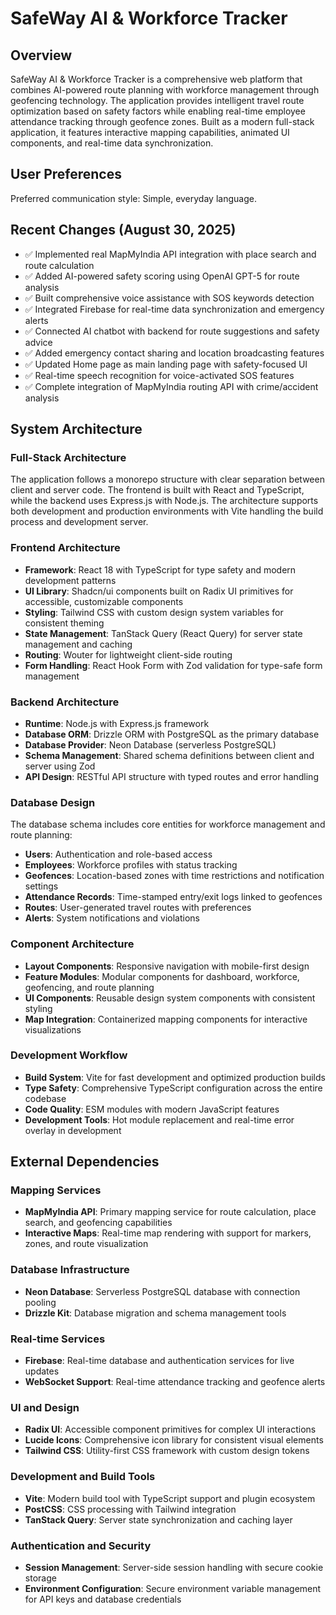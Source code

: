 # SafeWay AI & Workforce Tracker

## Overview

SafeWay AI & Workforce Tracker is a comprehensive web platform that combines AI-powered route planning with workforce management through geofencing technology. The application provides intelligent travel route optimization based on safety factors while enabling real-time employee attendance tracking through geofence zones. Built as a modern full-stack application, it features interactive mapping capabilities, animated UI components, and real-time data synchronization.

## User Preferences

Preferred communication style: Simple, everyday language.

## Recent Changes (August 30, 2025)

- ✅ Implemented real MapMyIndia API integration with place search and route calculation
- ✅ Added AI-powered safety scoring using OpenAI GPT-5 for route analysis
- ✅ Built comprehensive voice assistance with SOS keywords detection
- ✅ Integrated Firebase for real-time data synchronization and emergency alerts
- ✅ Connected AI chatbot with backend for route suggestions and safety advice
- ✅ Added emergency contact sharing and location broadcasting features
- ✅ Updated Home page as main landing page with safety-focused UI
- ✅ Real-time speech recognition for voice-activated SOS features
- ✅ Complete integration of MapMyIndia routing API with crime/accident analysis

## System Architecture

### Full-Stack Architecture
The application follows a monorepo structure with clear separation between client and server code. The frontend is built with React and TypeScript, while the backend uses Express.js with Node.js. The architecture supports both development and production environments with Vite handling the build process and development server.

### Frontend Architecture
- **Framework**: React 18 with TypeScript for type safety and modern development patterns
- **UI Library**: Shadcn/ui components built on Radix UI primitives for accessible, customizable components
- **Styling**: Tailwind CSS with custom design system variables for consistent theming
- **State Management**: TanStack Query (React Query) for server state management and caching
- **Routing**: Wouter for lightweight client-side routing
- **Form Handling**: React Hook Form with Zod validation for type-safe form management

### Backend Architecture
- **Runtime**: Node.js with Express.js framework
- **Database ORM**: Drizzle ORM with PostgreSQL as the primary database
- **Database Provider**: Neon Database (serverless PostgreSQL)
- **Schema Management**: Shared schema definitions between client and server using Zod
- **API Design**: RESTful API structure with typed routes and error handling

### Database Design
The database schema includes core entities for workforce management and route planning:
- **Users**: Authentication and role-based access
- **Employees**: Workforce profiles with status tracking
- **Geofences**: Location-based zones with time restrictions and notification settings
- **Attendance Records**: Time-stamped entry/exit logs linked to geofences
- **Routes**: User-generated travel routes with preferences
- **Alerts**: System notifications and violations

### Component Architecture
- **Layout Components**: Responsive navigation with mobile-first design
- **Feature Modules**: Modular components for dashboard, workforce, geofencing, and route planning
- **UI Components**: Reusable design system components with consistent styling
- **Map Integration**: Containerized mapping components for interactive visualizations

### Development Workflow
- **Build System**: Vite for fast development and optimized production builds
- **Type Safety**: Comprehensive TypeScript configuration across the entire codebase
- **Code Quality**: ESM modules with modern JavaScript features
- **Development Tools**: Hot module replacement and real-time error overlay in development

## External Dependencies

### Mapping Services
- **MapMyIndia API**: Primary mapping service for route calculation, place search, and geofencing capabilities
- **Interactive Maps**: Real-time map rendering with support for markers, zones, and route visualization

### Database Infrastructure
- **Neon Database**: Serverless PostgreSQL database with connection pooling
- **Drizzle Kit**: Database migration and schema management tools

### Real-time Services
- **Firebase**: Real-time database and authentication services for live updates
- **WebSocket Support**: Real-time attendance tracking and geofence alerts

### UI and Design
- **Radix UI**: Accessible component primitives for complex UI interactions
- **Lucide Icons**: Comprehensive icon library for consistent visual elements
- **Tailwind CSS**: Utility-first CSS framework with custom design tokens

### Development and Build Tools
- **Vite**: Modern build tool with TypeScript support and plugin ecosystem
- **PostCSS**: CSS processing with Tailwind integration
- **TanStack Query**: Server state synchronization and caching layer

### Authentication and Security
- **Session Management**: Server-side session handling with secure cookie storage
- **Environment Configuration**: Secure environment variable management for API keys and database credentials